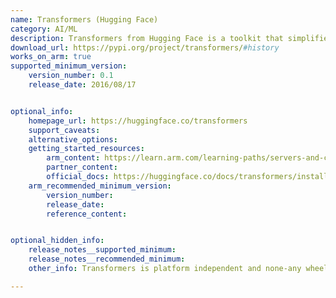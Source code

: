 ```yaml
---
name: Transformers (Hugging Face)
category: AI/ML
description: Transformers from Hugging Face is a toolkit that simplifies the utilization of advanced AI models for comprehending and generating human language.
download_url: https://pypi.org/project/transformers/#history
works_on_arm: true
supported_minimum_version:
    version_number: 0.1
    release_date: 2016/08/17


optional_info:
    homepage_url: https://huggingface.co/transformers
    support_caveats:
    alternative_options:
    getting_started_resources:
        arm_content: https://learn.arm.com/learning-paths/servers-and-cloud-computing/benchmark-nlp/benchmark-nlp-hf/
        partner_content:
        official_docs: https://huggingface.co/docs/transformers/installation
    arm_recommended_minimum_version:
        version_number:
        release_date:
        reference_content:


optional_hidden_info:
    release_notes__supported_minimum:
    release_notes__recommended_minimum:
    other_info: Transformers is platform independent and none-any wheels are released on [PyPI](https://pypi.org/project/transformers/#files)

---
```

